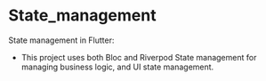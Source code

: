 # State_management
  State management in Flutter:

- This project uses both Bloc and Riverpod State management for managing business logic, and UI state management.
